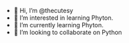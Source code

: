 - 👋 Hi, I’m @thecutesy
- 👀 I’m interested in learning Phyton.
- 🌱 I’m currently learning Phyton.
- 💞️ I’m looking to collaborate on Python

<!---
thecutesy/thecutesy is a ✨ special ✨ repository because its `README.md` (this file) appears on your GitHub profile.
You can click the Preview link to take a look at your changes.
--->
